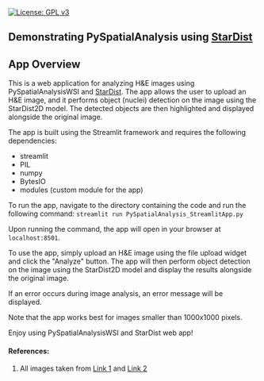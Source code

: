 [![License: GPL v3](https://img.shields.io/badge/License-GPLv3-blue.svg)](https://www.gnu.org/licenses/gpl-3.0)

## Demonstrating PySpatialAnalysis using [StarDist](https://github.com/stardist/stardist)

## App Overview

<!-- ![Streamlit App Screenshot](https://github.com/ajinkya-kulkarni/PyTextureAnalysis/blob/main/screenshot.png) -->

This is a web application for analyzing H&E images using PySpatialAnalysisWSI and [StarDist](https://github.com/stardist/stardist). The app allows the user to upload an H&E image, and it performs object (nuclei) detection on the image using the StarDist2D model. The detected objects are then highlighted and displayed alongside the original image.

The app is built using the Streamlit framework and requires the following dependencies:
- streamlit
- PIL
- numpy
- BytesIO
- modules (custom module for the app)

To run the app, navigate to the directory containing the code and run the following command:
`streamlit run PySpatialAnalysis_StreamlitApp.py`

Upon running the command, the app will open in your browser at `localhost:8501`.

To use the app, simply upload an H&E image using the file upload widget and click the "Analyze" button. The app will then perform object detection on the image using the StarDist2D model and display the results alongside the original image.

If an error occurs during image analysis, an error message will be displayed.

Note that the app works best for images smaller than 1000x1000 pixels.

Enjoy using PySpatialAnalysisWSI and StarDist web app!

#### References:

1. All images taken from [Link 1](https://twitter.com/JMGardnerMD) and [Link 2](https://twitter.com/kiko4docs)